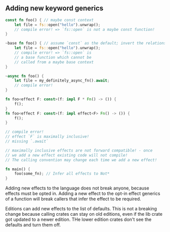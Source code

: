 ## Adding new keyword generics

```rust
const fn foo() { // maybe const context
    let file = fs::open("hello").unwrap();
    // compile error! => `fs::open` is not a maybe const function!
}

~base fn foo() { // assume `const` as the default; invert the relationship
    let file = fs::open("hello").unwrap();
    // compile error! => `fs::open` is
    // a base function which cannot be
    // called from a maybe base context
}

~async fn foo() {
    let file = my_definitely_async_fn().await;
    // compile error!
}
```

```rust
fn foo<effect F: const>(f: impl F * Fn() -> ()) {
    f();
}
fn foo<effect F: const>(f: impl effect<F> Fn() -> ()) {
    f();
}

// compile error!
// effect `F` is maximally inclusive!
// missing `.await`

// maximally inclusive effects are not forward compatible! - once
// we add a new effect existing code will not compile!
// The calling convention may change each time we add a new effect!

fn main() {
    foo(some_fn); // Infer all effects to Not*
}
```

Adding new effects to the language does not break anyone, because effects must
be opted in. Adding a new effect to the opt-in effect generics of a function
will break callers that infer the effect to be required.

Editions can add new effects to the list of defaults. This is not a breaking
change because calling crates can stay on old editions, even if the lib crate
got updated to a newer edition. THe lower edition crates don't see the defaults
and turn them off.
